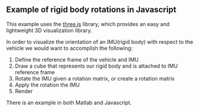 ## Example of rigid body rotations in Javascript

This example uses the [three.js](https://github.com/mrdoob/three.js) library, which provides an easy and lightweight 3D visualization library. 

In order to visualize the orientation of an IMU(rigid body) with respect to the vehicle we would want to accomplish the following:

1. Define the reference frame of the vehicle and IMU
2. Draw a cube that represents our rigid body and is attached to IMU reference frame
3. Rotate the IMU given a rotation matrix, or create a rotation matrix
4. Apply the rotation the IMU 
5. Render

There is an example in both Matlab and Javascript. 
